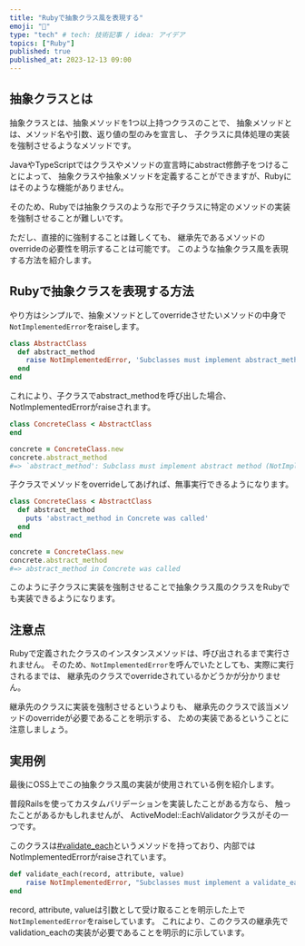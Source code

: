 ```yaml
---
title: "Rubyで抽象クラス風を表現する"
emoji: "🔖"
type: "tech" # tech: 技術記事 / idea: アイデア
topics: ["Ruby"]
published: true
published_at: 2023-12-13 09:00
---
```


## 抽象クラスとは

抽象クラスとは、抽象メソッドを1つ以上持つクラスのことで、
抽象メソッドとは、メソッド名や引数、返り値の型のみを宣言し、
子クラスに具体処理の実装を強制させるようなメソッドです。

JavaやTypeScriptではクラスやメソッドの宣言時にabstract修飾子をつけることによって、
抽象クラスや抽象メソッドを定義することができますが、Rubyにはそのような機能がありません。

そのため、Rubyでは抽象クラスのような形で子クラスに特定のメソッドの実装を強制させることが難しいです。

ただし、直接的に強制することは難しくても、
継承先であるメソッドのoverrideの必要性を明示することは可能です。
このような抽象クラス風を表現する方法を紹介します。

## Rubyで抽象クラスを表現する方法

やり方はシンプルで、抽象メソッドとしてoverrideさせたいメソッドの中身で```NotImplementedError```をraiseします。<br/>
```ruby
class AbstractClass
  def abstract_method
    raise NotImplementedError, 'Subclasses must implement abstract_method'
  end
end
```
これにより、子クラスでabstract_methodを呼び出した場合、NotImplementedErrorがraiseされます。

```ruby
class ConcreteClass < AbstractClass
end

concrete = ConcreteClass.new
concrete.abstract_method
#=> `abstract_method': Subclass must implement abstract method (NotImplementedError)
```

子クラスでメソッドをoverrideしてあげれば、無事実行できるようになります。

```ruby
class ConcreteClass < AbstractClass
  def abstract_method
    puts 'abstract_method in Concrete was called'
  end
end

concrete = ConcreteClass.new
concrete.abstract_method
#=> abstract_method in Concrete was called
```

このように子クラスに実装を強制させることで抽象クラス風のクラスをRubyでも実装できるようになります。

## 注意点

Rubyで定義されたクラスのインスタンスメソッドは、呼び出されるまで実行されません。
そのため、```NotImplementedError```を呼んでいたとしても、実際に実行されるまでは、
継承先のクラスでoverrideされているかどうかが分かりません。

継承先のクラスに実装を強制させるというよりも、
継承先のクラスで該当メソッドのoverrideが必要であることを明示する、
ための実装であるということに注意しましょう。

## 実用例

最後にOSS上でこの抽象クラス風の実装が使用されている例を紹介します。

普段Railsを使ってカスタムバリデーションを実装したことがある方なら、
触ったことがあるかもしれませんが、
ActiveModel::EachValidatorクラスがその一つです。

このクラスは[#validate_each](https://github.com/rails/rails/blob/531643244474446efc061b559504ed67acc8cae1/activemodel/lib/active_model/validator.rb#L161)というメソッドを持っており、内部ではNotImplementedErrorがraiseされています。

```ruby
def validate_each(record, attribute, value)
    raise NotImplementedError, "Subclasses must implement a validate_each(record, attribute, value) method"
end
```

record, attribute, valueは引数として受け取ることを明示した上で```NotImplementedError```をraiseしています。
これにより、このクラスの継承先でvalidation_eachの実装が必要であることを明示的に示しています。